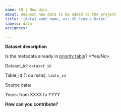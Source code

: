 ```yaml
---
name: EN | New data
about: Request new data to be added to the project
title: '[data] <add name, ex: US Census Data>'
labels: data
assignees:

---
```


**Dataset description**

Is the metadata already in [priority table](https://docs.google.com/spreadsheets/d/1jnmmG4V6Ugh_-lhVSMIVu_EaL05y1dX9Y0YW8G8e_Wo/edit?usp=sharing)? <Yes/No>

Dataset_id: `dataset_id`

Table_id (1 ou mais): `table_id`

Source data: <link>

Years: from XXXX to YYYY

**How can you contribute?**

